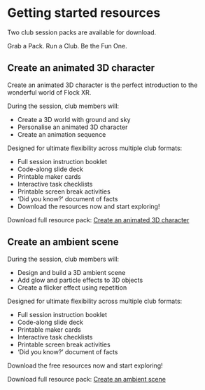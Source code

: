 # Getting started resources

Two club session packs are available for download. 

Grab a Pack. Run a Club. Be the Fun One.

## Create an animated 3D character

Create an animated 3D character is the perfect introduction to the wonderful world of Flock XR.

During the session, club members will:

- Create a 3D world with ground and sky
- Personalise an animated 3D character
- Create an animation sequence

Designed for ultimate flexibility across multiple club formats:

- Full session instruction booklet
- Code-along slide deck
- Printable maker cards
- Interactive task checklists
- Printable screen break activities
- ‘Did you know?’ document of facts
- Download the resources now and start exploring!

Download full resource pack: [Create an animated 3D character](https://drive.google.com/file/d/18D7hLX-B7EMGMXBd3dSrCQRpHRbHxVQh/view?usp=drive_link)

## Create an ambient scene

During the session, club members will:

- Design and build a 3D ambient scene
- Add glow and particle effects to 3D objects
- Create a flicker effect using repetition

Designed for ultimate flexibility across multiple club formats:

- Full session instruction booklet
- Code-along slide deck
- Printable maker cards
- Interactive task checklists
- Printable screen break activities
- ‘Did you know?’ document of facts

Download the free resources now and start exploring!

Download full resource pack: [Create an ambient scene](https://drive.google.com/file/d/1OuxalizB4VkK0F4EcmT7EdBZtaJ7lRFD/view?usp=drive_link)
